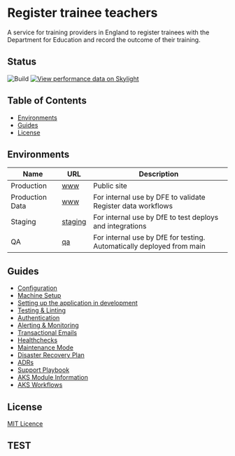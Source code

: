 # Register trainee teachers

A service for training providers in England to register trainees with the Department for Education and record the outcome of their training.

## Status

![Build](https://github.com/DFE-Digital/register-trainee-teachers/workflows/Build/badge.svg)
[![View performance data on Skylight](https://badges.skylight.io/status/YttDFt8jHcNT.svg)](https://oss.skylight.io/app/applications/YttDFt8jHcNT)

## Table of Contents

- [Environments](#environments)
- [Guides](#guides)
- [License](#license)

## Environments

| Name        | URL                                                                    | Description
| ----------- | ---------------------------------------------------------------------- | ------------------------------------------------------------------------------
| Production  | [www](https://www.register-trainee-teachers.service.gov.uk/)   | Public site
| Production Data  | [www](https://register-productiondata.teacherservices.cloud/)   | For internal use by DFE to validate Register data workflows
| Staging     | [staging](https://staging.register-trainee-teachers.service.gov.uk/)| For internal use by DfE to test deploys and integrations
| QA          | [qa](https://qa.register-trainee-teachers.service.gov.uk/)     | For internal use by DfE for testing. Automatically deployed from main

## Guides

- [Configuration](/docs/configuration.md)
- [Machine Setup](/docs/machine-setup.md)
- [Setting up the application in development](/docs/setup-development.md)
- [Testing & Linting](/docs/testing.md)
- [Authentication](/docs/authentication.md)
- [Alerting & Monitoring](/docs/alerting_and_monitoring.md)
- [Transactional Emails](/docs/emails.md)
- [Healthchecks](/docs/healthcheck_and_ping_endpoints.md)
- [Maintenance Mode](/docs/maintenance-mode.md)
- [Disaster Recovery Plan](/docs/disaster-recovery.md)
- [ADRs](/docs/adr/index.md)
- [Support Playbook](/docs/support_playbook.md)
- [AKS Module Information](/docs/aks_modules.md)
- [AKS Workflows](/docs/aks-cheatsheet.md)


## License

[MIT Licence](LICENCE)

## TEST
